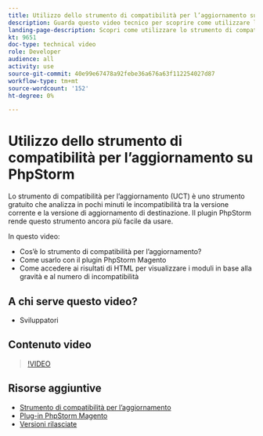 ```yaml
---
title: Utilizzo dello strumento di compatibilità per l’aggiornamento su PhpStorm
description: Guarda questo video tecnico per scoprire come utilizzare lo strumento di compatibilità per l’aggiornamento con il plugin PhpStorm.
landing-page-description: Scopri come utilizzare lo strumento di compatibilità per l’aggiornamento con il plugin PhpStorm per identificare e risolvere facilmente le incompatibilità.
kt: 9651
doc-type: technical video
role: Developer
audience: all
activity: use
source-git-commit: 40e99e67478a92febe36a676a63f112254027d87
workflow-type: tm+mt
source-wordcount: '152'
ht-degree: 0%

---
```


# Utilizzo dello strumento di compatibilità per l’aggiornamento su PhpStorm

Lo strumento di compatibilità per l’aggiornamento (UCT) è uno strumento gratuito che analizza in pochi minuti le incompatibilità tra la versione corrente e la versione di aggiornamento di destinazione. Il plugin PhpStorm rende questo strumento ancora più facile da usare.

In questo video:

- Cos’è lo strumento di compatibilità per l’aggiornamento?
- Come usarlo con il plugin PhpStorm Magento
- Come accedere ai risultati di HTML per visualizzare i moduli in base alla gravità e al numero di incompatibilità

## A chi serve questo video?

- Sviluppatori

## Contenuto video

>[!VIDEO](https://video.tv.adobe.com/v/340150?quality=12&learn=on)

## Risorse aggiuntive

- [Strumento di compatibilità per l’aggiornamento](https://experienceleague.adobe.com/docs/commerce-operations/upgrade-guide/upgrade-compatibility-tool/overview.html)
- [Plug-in PhpStorm Magento](https://plugins.jetbrains.com/plugin/8024-magento-phpstorm)
- [Versioni rilasciate](https://devdocs.magento.com/release/released-versions.html)
